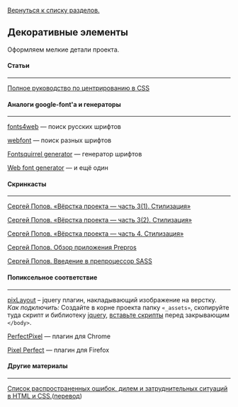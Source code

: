 [Вернуться к списку разделов.](../README.md)

## **Декоративные элементы**
Оформляем мелкие детали проекта.

#### Статьи
----------
[Полное руководство по центрированию в CSS](http://frontender.info/centering-css-complete-guide/)

#### Аналоги google-font'а и генераторы
----------
[fonts4web](http://fonts4web.ru/) — поиск русскиx шрифтов

[webfont](http://webfont.ru/) — поиск разных шрифтов

[Fontsquirrel generator](http://www.fontsquirrel.com/tools/webfont-generator) — генератор шрифтов

[Web font generator](https://www.web-font-generator.com/) — и ещё один

#### Скринкасты
----------
[Сергей Попов. «Вёрстка проекта — часть 3(1). Стилизация»](https://youtu.be/RqKF9azJMZA)

[Сергей Попов. «Вёрстка проекта — часть 3(2). Стилизация»](https://youtu.be/Towu-6QHc3g)

[Сергей Попов. «Вёрстка проекта — часть 4. Стилизация»](https://youtu.be/5kCTWhnU4nM)

[Сергей Попов. Обзор приложения Prepros](http://www.youtube.com/watch?v=trzyAu2KwUY)

[Сергей Попов. Введение в препроцессор SASS](http://www.youtube.com/watch?v=9vuvqH1gvxs)

#### Попиксельное соответствие
----------
[pixLayout](http://pixlayout.polycreative.ru/) – jquery плагин, накладывающий изображение на верстку.  
*Как подключить:* Создайте в корне проекта папку `«_assets»`, скопируйте туда скрипт и библиотеку [jquery](http://jquery.com/download/), [вставьте скрипты](http://codepad.co/s/e0b78a) перед закрывающим `</body>`.

[PerfectPixel](https://chrome.google.com/webstore/detail/perfectpixel-by-welldonec/dkaagdgjmgdmbnecmcefdhjekcoceebi?hl=ru) — плагин для Chrome

[Pixel Perfect](https://addons.mozilla.org/en-us/firefox/addon/pixel-perfect/) — плагин для Firefox


#### Другие материалы
----------
[Список распространенных ошибок, дилем и затруднительных ситуаций в HTML и CSS.](http://wtfhtmlcss.com/)([перевод](http://elforastero.github.io/wtf-html-css/))
